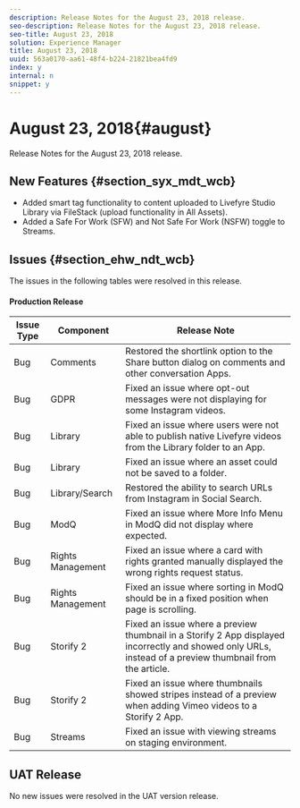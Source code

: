 ```yaml
---
description: Release Notes for the August 23, 2018 release.
seo-description: Release Notes for the August 23, 2018 release.
seo-title: August 23, 2018
solution: Experience Manager
title: August 23, 2018
uuid: 563a0170-aa61-48f4-b224-21821bea4fd9
index: y
internal: n
snippet: y
---
```


# August 23, 2018{#august}

Release Notes for the August 23, 2018 release.

## New Features {#section_syx_mdt_wcb}

* Added smart tag functionality to content uploaded to Livefyre Studio Library via FileStack (upload functionality in All Assets).
* Added a Safe For Work (SFW) and Not Safe For Work (NSFW) toggle to Streams.

## Issues {#section_ehw_ndt_wcb}

The issues in the following tables were resolved in this release.

#### Production Release
|  **Issue Type** | **Component** | **Release Note** |
|---|---|---|
|  Bug | Comments | Restored the shortlink option to the Share button dialog on comments and other conversation Apps.  |
|  Bug | GDPR | Fixed an issue where opt-out messages were not displaying for some Instagram videos.  |
|  Bug | Library | Fixed an issue where users were not able to publish native Livefyre videos from the Library folder to an App.  |
|  Bug | Library | Fixed an issue where an asset could not be saved to a folder. |
|  Bug | Library/Search | Restored the ability to search URLs from Instagram in Social Search.  |
|  Bug | ModQ | Fixed an issue where More Info Menu in ModQ did not display where expected. |
|  Bug | Rights Management | Fixed an issue where a card with rights granted manually displayed the wrong rights request status.  |
|  Bug | Rights Management | Fixed an issue where sorting in ModQ should be in a fixed position when page is scrolling.  |
|  Bug | Storify 2 | Fixed an issue where a preview thumbnail in a Storify 2 App displayed incorrectly and showed only URLs, instead of a preview thumbnail from the article.  |
|  Bug | Storify 2 | Fixed an issue where thumbnails showed stripes instead of a preview when adding Vimeo videos to a Storify 2 App.  |
|  Bug | Streams | Fixed an issue with viewing streams on staging environment. |

## UAT Release

No new issues were resolved in the UAT version release.
